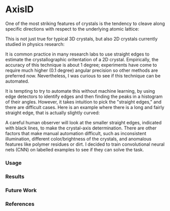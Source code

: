 # AxisID
One of the most striking features of crystals is the tendency to cleave along specific directions with respect to the underlying atomic lattice:

This is not just true for typical 3D crystals, but also 2D crystals currently studied in physics research:

It is common practice in many research labs to use straight edges to estimate the crystallographic oritentation of a 2D crystal. Empirically, the accuracy of this technique is about 1 degree; experiments have come to require much higher (0.1 degree) angular precision so other methods are preferred now. Nevertheless, I was curious to see if this technique can be automated. 

It is tempting to try to automate this without machine learning, by using edge detectors to identify edges and then finding the peaks in a histogram of their angles. However, it takes intuition to pick the "straight edges," and there are difficult cases. Here is an example where there is a long and fairly straight edge, that is actually slightly curved:

A careful human observer will look at the smaller straight edges, indicated with black lines, to make the crystal-axis determination. There are other factors that make manual automation difficult, such as inconsistent illumination, different color/brightness of the crystals, and anomalous features like polymer residues or dirt. I decided to train convolutional neural nets (CNN) on labelled examples to see if they can solve the task. 

### Usage

### Results

### Future Work

### References

